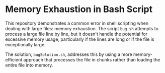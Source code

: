 # Memory Exhaustion in Bash Script

This repository demonstrates a common error in shell scripting when dealing with large files: memory exhaustion.  The script `bug.sh` attempts to process a large file line by line, but it doesn't handle the potential for excessive memory usage, particularly if the lines are long or if the file is exceptionally large.

The solution, `bugSolution.sh`, addresses this by using a more memory-efficient approach that processes the file in chunks rather than loading the entire file into memory.